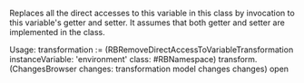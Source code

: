 Replaces all the direct accesses to this variable in this class by invocation to this variable's getter and setter. It assumes that both getter and setter are implemented in the class.

Usage:
transformation := (RBRemoveDirectAccessToVariableTransformation
	instanceVariable: 'environment'
	class: #RBNamespace)
	transform.
(ChangesBrowser changes: transformation model changes changes) open
